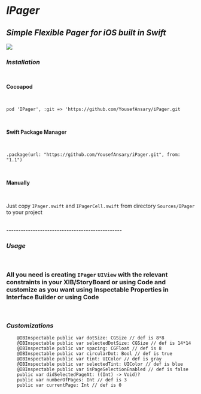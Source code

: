# *IPager*

## *Simple Flexible Pager for iOS built in Swift*

![](https://raw.githubusercontent.com/YousefAnsary/IPager/master/logo.png?s=550)

### *Installation* ###
<br/>

**Cocoapod** 

<br/>

```
pod 'IPager', :git => 'https://github.com/YousefAnsary/iPager.git
```

<br/>

**Swift Package Manager**

<br/>

```
.package(url: "https://github.com/YousefAnsary/iPager.git", from: "1.1")
```


<br/>

**Manually**

<br/>

Just copy `IPager.swift` and `IPagerCell.swift` from directory `Sources/IPager` to your project

<br/>
------------------------------------------------
<br/>

### ***Usage***

<br/>

### All you need is creating `IPager` `UIView` with the relevant constraints in your XIB/StoryBoard or using Code and customize as you want using Inspectable Properties in Interface Builder or using Code 

<br/> 

### ***Customizations*** <br/>

```
    @IBInspectable public var dotSize: CGSize // def is 8*8
    @IBInspectable public var selectedDotSize: CGSize // def is 14*14
    @IBInspectable public var spacing: CGFloat // def is 8
    @IBInspectable public var circularDot: Bool // def is true
    @IBInspectable public var tint: UIColor // def is gray
    @IBInspectable public var selectedTint: UIColor // def is blue
    @IBInspectable public var isPageSelectionEnabled // def is false
    public var didSelectedPageAt: ((Int) -> Void)?
    public var numberOfPages: Int // def is 3
    public var currentPage: Int // def is 0
```
